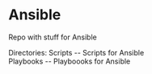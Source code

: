 # Ansible
Repo with stuff for Ansible

Directories:
Scripts -- Scripts for Ansible  
Playbooks -- Playboooks for Ansible  
